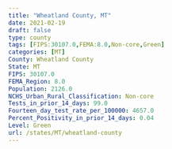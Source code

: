 ```yaml
---
title: "Wheatland County, MT"
date: 2021-02-19
draft: false
type: county
tags: [FIPS:30107.0,FEMA:8.0,Non-core,Green]
categories: [MT]
County: Wheatland County
State: MT
FIPS: 30107.0
FEMA_Region: 8.0
Population: 2126.0
NCHS_Urban_Rural_Classification: Non-core
Tests_in_prior_14_days: 99.0
Fourteen_day_test_rate_per_100000: 4657.0
Percent_Positivity_in_prior_14_days: 0.04
Level: Green
url: /states/MT/wheatland-county
---
```



